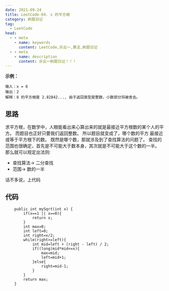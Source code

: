 ```yaml
---
date: 2021-09-24
title: LeetCode-69. x 的平方根
category: 刷题日记
tag:
  - LeetCode
head:
  - - meta
    - name: keywords
      content: LeetCode,乐云一,算法,刷题日记
  - - meta
    - name: description
      content: 乐云一刷题日记！！！
---
```

**示例：**
```
输入：x = 8
输出：2
解释：8 的平方根是 2.82842..., 由于返回类型是整数，小数部分将被舍去。
```
## 思路
求平方根，在数学中，人眼能看出来心算出来的就是最接近平方根数的某个人的平方。
而题目也正好只要我们返回整数。
所以题目就变成了，哪个数的平方 最接近或等于平方根下的数。
既然是哪个数，那就涉及到了查找算法的问题了。
查找的范围也很确定，首先是不可能大于数本身，其次就是不可能大于这个数的一半。
那么就可以规定出法则:
- 查找算法-> 二分查找
- 范围-> 数的一半

话不多说，上代码
## 代码
```
    public int mySqrt(int x) {
        if(x==1 || x==0){
            return x;
        }
        int max=0;
        int left=0;
        int right=x/2;
        while(right>=left){
            int mid=left + (right - left) / 2;
            if((long)mid*mid<=x){
                max=mid;
                left=mid+1;
            }else{
                right=mid-1;
            }
        }
        return max;
    }
```
